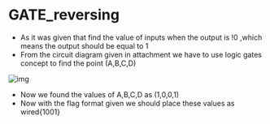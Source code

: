 # GATE_reversing

- As it was given that find the value of inputs when the output is !0 ,which means the output should be equal to 1
- From the circuit diagram given in attachment we have to use logic gates concept to find the point (A,B,C,D)
  
![img](https://github.com/Sreehithavarma23/wired-ctf/blob/main/screenshots/WhatsApp%20Image%202023-08-28%20at%203.18.05%20PM.jpeg)

- Now we found the values of A,B,C,D as (1,0,0,1)
- Now with the flag format given we should place these values as wired{1001}
